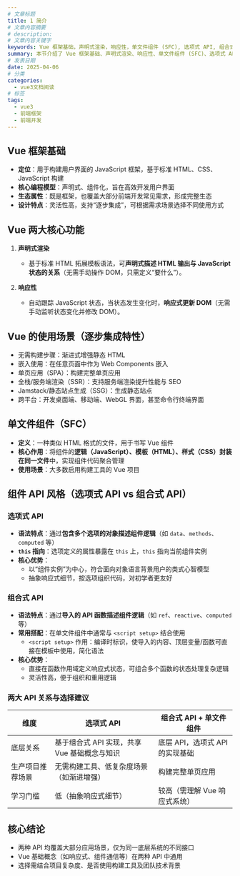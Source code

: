 ```yaml
---
# 文章标题
title: 1 简介
# 文章内容摘要
# description:
# 文章内容关键字
keywords: Vue 框架基础，声明式渲染，响应性，单文件组件 (SFC), 选项式 API, 组合式 API
summary: 本节介绍了 Vue 框架基础、声明式渲染、响应性、单文件组件 (SFC)、选项式 API、组合式 API 等概念，并给出了选择建议。
# 发表日期
date: 2025-04-06
# 分类
categories:
  - vue3文档阅读
# 标签
tags:
  - vue3
  - 前端框架
  - 前端开发
---
```


## Vue 框架基础

- **定位**：用于构建用户界面的 JavaScript 框架，基于标准 HTML、CSS、JavaScript 构建
- **核心编程模型**：声明式、组件化，旨在高效开发用户界面
- **生态属性**：既是框架，也覆盖大部分前端开发常见需求，形成完整生态
- **设计特点**：灵活性高，支持“逐步集成”，可根据需求场景选择不同使用方式

## Vue 两大核心功能

1. **声明式渲染**

   - 基于标准 HTML 拓展模板语法，可**声明式描述 HTML 输出与 JavaScript 状态的关系**（无需手动操作 DOM，只需定义“要什么”）。

2. **响应性**
   - 自动跟踪 JavaScript 状态，当状态发生变化时，**响应式更新 DOM**（无需手动监听状态变化并修改 DOM）。

## Vue 的使用场景（逐步集成特性）

- 无需构建步骤：渐进式增强静态 HTML
- 嵌入使用：在任意页面中作为 Web Components 嵌入
- 单页应用（SPA）：构建完整单页应用
- 全栈/服务端渲染（SSR）：支持服务端渲染提升性能与 SEO
- Jamstack/静态站点生成（SSG）：生成静态站点
- 跨平台：开发桌面端、移动端、WebGL 界面，甚至命令行终端界面

## 单文件组件（SFC）

- **定义**：一种类似 HTML 格式的文件，用于书写 Vue 组件
- **核心作用**：将组件的**逻辑（JavaScript）、模板（HTML）、样式（CSS）封装在同一文件**中，实现组件代码聚合管理
- **使用场景**：大多数启用构建工具的 Vue 项目

## 组件 API 风格（选项式 API vs 组合式 API）

### 选项式 API

- **语法特点**：通过**包含多个选项的对象描述组件逻辑**（如 `data`、`methods`、`computed` 等）
- **`this` 指向**：选项定义的属性暴露在 `this` 上，`this` 指向当前组件实例
- **核心优势**：
  - 以“组件实例”为中心，符合面向对象语言背景用户的类式心智模型
  - 抽象响应式细节，按选项组织代码，对初学者更友好

### 组合式 API

- **语法特点**：通过**导入的 API 函数描述组件逻辑**（如 `ref`、`reactive`、`computed` 等）
- **常用搭配**：在单文件组件中通常与 `<script setup>` 结合使用
  - `<script setup>` 作用：编译时标识，使导入的内容、顶层变量/函数可直接在模板中使用，简化语法
- **核心优势**：
  - 直接在函数作用域定义响应式状态，可组合多个函数的状态处理复杂逻辑
  - 灵活性高，便于组织和重用逻辑

### 两大 API 关系与选择建议

| 维度             | 选项式 API                                   | 组合式 API + 单文件组件         |
| ---------------- | -------------------------------------------- | ------------------------------- |
| 底层关系         | 基于组合式 API 实现，共享 Vue 基础概念与知识 | 底层 API，选项式 API 的实现基础 |
| 生产项目推荐场景 | 无需构建工具、低复杂度场景（如渐进增强）     | 构建完整单页应用                |
| 学习门槛         | 低（抽象响应式细节）                         | 较高（需理解 Vue 响应式系统）   |

## 核心结论

- 两种 API 均覆盖大部分应用场景，仅为同一底层系统的不同接口
- Vue 基础概念（如响应式、组件通信等）在两种 API 中通用
- 选择需结合项目复杂度、是否使用构建工具及团队技术背景
